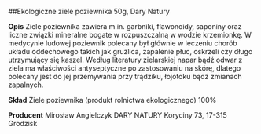 ##Ekologiczne ziele poziewnika 50g, Dary Natury

**Opis** Ziele poziewnika zawiera m.in. garbniki, flawonoidy, saponiny oraz liczne związki mineralne bogate w rozpuszczalną w wodzie krzemionkę. W medycynie ludowej poziewnik polecany był głównie w leczeniu chorób układu oddechowego takich jak gruźlica, zapalenie płuc, oskrzeli czy długo utrzymujący się kaszel. Według literatury zielarskiej napar bądź odwar z ziela ma właściwości antyseptyczne po zastosowaniu na skórę, dlatego polecany jest do jej przemywania przy trądziku, łojotoku bądź zmianach zapalnych.

**Skład** Ziele poziewnika (produkt rolnictwa ekologicznego) 100%

**Producent** Mirosław Angielczyk DARY NATURY
Koryciny 73, 17-315 Grodzisk
